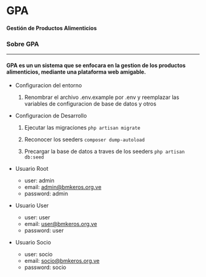 # GPA
#### Gestión de Productos Alimenticios

### **Sobre GPA**


-----

#### GPA es un un sistema que se enfocara en la gestion de los productos alimenticios, mediante una plataforma web amigable. 


- Configuracion del entorno

    1) Renombrar el archivo .env.example por .env y reemplazar las variables de configuracion de base de datos y otros

- Configuracion de Desarrollo

	1) Ejecutar las migraciones
	    ` php artisan migrate `

	2) Reconocer los seeders
	    ` composer dump-autoload `

	3) Precargar la base de datos a traves de los seeders
	    ` php artisan db:seed `

- Usuario Root
	- user: admin
	- email: admin@bmkeros.org.ve
	- password:	admin

- Usuario User
    - user: user
	- email: user@bmkeros.org.ve
	- password:	user
	
- Usuario Socio
    - user: socio
	- email: socio@bmkeros.org.ve
	- password:	socio